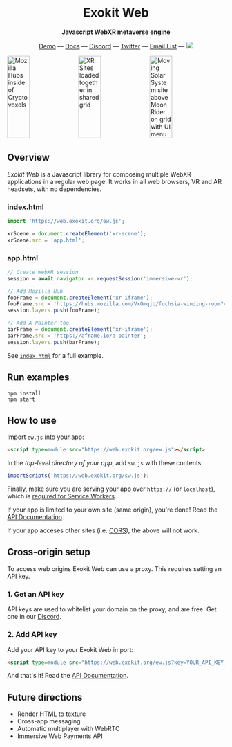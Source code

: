 <h1 align="center">Exokit Web</h1>
<p align="center"><b>Javascript WebXR metaverse engine</b></p>

<div align="center">
  <a href="https://web.exokit.org">Demo</a>
  &mdash;
  <a href="https://docs.exokit.org/">Docs</a>
  &mdash;
  <a href="https://discordapp.com/invite/Apk6cZN">Discord</a>
  &mdash;
  <a href="https://twitter.com/exokitxr">Twitter</a>
  &mdash;
  <a href="https://mailchi.mp/ee614096d73a/exokitweb">Email List</a>
  &mdash;
  <a href="https://twitter.com/exokitxr"><img src="https://img.shields.io/twitter/follow/exokitxr.svg?style=social"></a>
</div>

<a href="https://web.exokit.org/"><img alt="Mozilla Hubs inside of Cryptovoxels" target="_blank" src="https://user-images.githubusercontent.com/29695350/64731439-d7b2f500-d4a6-11e9-958b-a8337f42c6f5.gif" height="190" width="32%"></a>
<a href="https://web.exokit.org/"><img alt="XR Sites loaded together in shared grid" target="_blank" src="https://user-images.githubusercontent.com/29695350/64731446-daade580-d4a6-11e9-8d90-d3014d4b986b.gif" height="190" width="32%"></a>
<a href="https://web.exokit.org/"><img alt="Moving Solar System site above Moon Rider on grid with UI menu" target="_blank" src="https://user-images.githubusercontent.com/29695350/64731523-04670c80-d4a7-11e9-9021-1258a6e66b98.gif" height="190" width="32%"></a>

## Overview

*Exokit Web* is a Javascript library for composing multiple WebXR applications in a regular web page. It works in all web browsers, VR and AR headsets, with no dependencies.

### index.html
```js
import 'https://web.exokit.org/ew.js';

xrScene = document.createElement('xr-scene');
xrScene.src = 'app.html';
```

### app.html
```js
// Create WebXR session
session = await navigator.xr.requestSession('immersive-vr');

// Add Mozilla Hub
fooFrame = document.createElement('xr-iframe');
fooFrame.src = 'https://hubs.mozilla.com/VxGmqjU/fuchsia-winding-room?vr_entry_type=vr_now';
session.layers.push(fooFrame);

// Add A-Painter too
barFrame = document.createElement('xr-iframe');
barFrame.src = 'https://aframe.io/a-painter';
session.layers.push(barFrame);
```

See [`index.html`](index.html) for a full example.

## Run examples

```
npm install
npm start
```

## How to use

Import `ew.js` into your app:

```html
<script type=module src="https://web.exokit.org/ew.js"></script>
```

In the _top-level directory of your app_, add `sw.js` with these contents:

```js
importScripts('https://web.exokit.org/sw.js');
```

Finally, make sure you are serving your app over `https://` (or `localhost`), which is [required for Service Workers](https://developers.google.com/web/fundamentals/primers/service-workers/#you_need_https).

If your app is limited to your own site (same origin), you're done! Read the [API Documentation](https://docs.exokit.org/).

If your app acceses other sites (i.e. [CORS](https://developer.mozilla.org/en-US/docs/Web/HTTP/CORS)), the above will not work.

## Cross-origin setup

To access web origins Exokit Web can use a proxy. This requires setting an API key.

### 1. Get an API key

API keys are used to whitelist your domain on the proxy, and are free. Get one in our [Discord](https://discord.gg/zgYEJgS).

### 2. Add API key

Add your API key to your Exokit Web import:

```html
<script type=module src="https://web.exokit.org/ew.js?key=YOUR_API_KEY_HERE"></script>
```

And that's it! Read the [API Documentation](https://docs.exokit.org/).

## Future directions

- Render HTML to texture
- Cross-app messaging
- Automatic multiplayer with WebRTC
- Immersive Web Payments API
